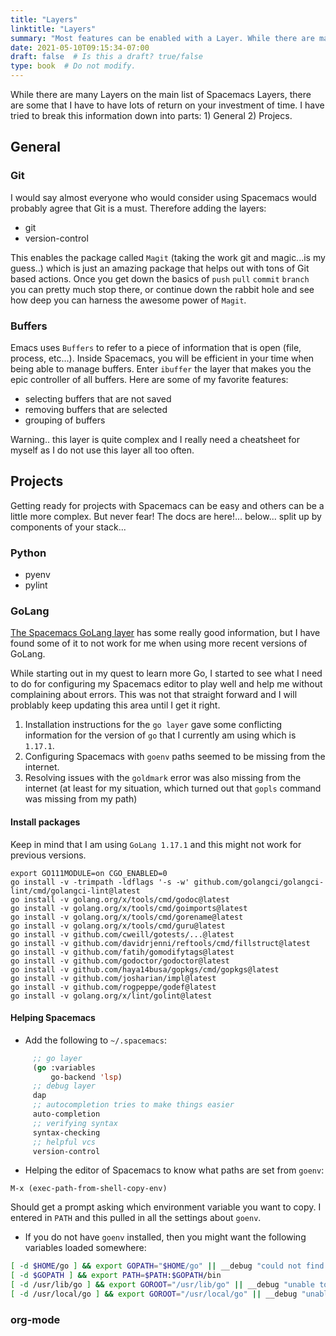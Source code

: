 ```yaml
---
title: "Layers"
linktitle: "Layers"
summary: "Most features can be enabled with a Layer. While there are many, here are some that I think are a helpful based on types of projects."
date: 2021-05-10T09:15:34-07:00
draft: false  # Is this a draft? true/false
type: book  # Do not modify.
---
```


While there are many Layers on the main list of Spacemacs Layers, there are some that I have to have lots of return on your investment of time. I have tried
to break this information down into parts: 1) General 2) Projecs.

## General

### Git

I would say almost everyone who would consider using Spacemacs would probably agree that Git is a must. Therefore
adding the layers:

* git
* version-control

This enables the package called `Magit` (taking the work git and magic...is my guess..) which is just an amazing package that helps out with tons of Git based actions. Once you get down the basics of `push` `pull` `commit` `branch` you can pretty much stop there, or continue down the rabbit hole and see how deep you can harness the awesome power of `Magit`.

### Buffers

Emacs uses `Buffers` to refer to a piece of information that is open (file, process, etc...). Inside Spacemacs, you will be efficient in your time when being able to manage buffers. Enter `ibuffer` the layer that makes you the epic controller of all buffers. Here are some of my favorite features:

* selecting buffers that are not saved
* removing buffers that are selected
* grouping of buffers

Warning.. this layer is quite complex and I really need a cheatsheet for myself as I do not use this layer all too often.

## Projects

Getting ready for projects with Spacemacs can be easy and others can be a little more complex. But never
fear! The docs are here!... below... split up by components of your stack...

### Python

* pyenv
* pylint

### GoLang

[The Spacemacs GoLang layer](https://develop.spacemacs.org/layers/+lang/go/README.html) has some
really good information, but I have found some of it to not work for me when using more recent
versions of GoLang.

While starting out in my quest to learn more Go, I started to see what I need to do for configuring my Spacemacs editor to play well and help me without complaining about errors. This was not that straight forward and I will problably keep updating this area until I get it right.

1. Installation instructions for the `go layer` gave some conflicting information for the version of `go` that I currently am using which is `1.17.1`.
1. Configuring Spacemacs with `goenv` paths seemed to be missing from the internet.
1. Resolving issues with the `goldmark` error was also missing from the internet (at least for my situation, which turned out that `gopls` command was missing from my path)


#### Install packages

Keep in mind that I am using `GoLang 1.17.1` and this might not work for previous versions.

```
export GO111MODULE=on CGO_ENABLED=0
go install -v -trimpath -ldflags '-s -w' github.com/golangci/golangci-lint/cmd/golangci-lint@latest
go install -v golang.org/x/tools/cmd/godoc@latest
go install -v golang.org/x/tools/cmd/goimports@latest
go install -v golang.org/x/tools/cmd/gorename@latest
go install -v golang.org/x/tools/cmd/guru@latest
go install -v github.com/cweill/gotests/...@latest
go install -v github.com/davidrjenni/reftools/cmd/fillstruct@latest
go install -v github.com/fatih/gomodifytags@latest
go install -v github.com/godoctor/godoctor@latest
go install -v github.com/haya14busa/gopkgs/cmd/gopkgs@latest
go install -v github.com/josharian/impl@latest
go install -v github.com/rogpeppe/godef@latest
go install -v golang.org/x/lint/golint@latest
```

#### Helping Spacemacs

* Add the following to `~/.spacemacs`:

```lisp
     ;; go layer
     (go :variables
         go-backend 'lsp)
     ;; debug layer
     dap
     ;; autocompletion tries to make things easier
     auto-completion
     ;; verifying syntax
     syntax-checking
     ;; helpful vcs
     version-control
```

* Helping the editor of Spacemacs to know what paths are set from `goenv`:

```
M-x (exec-path-from-shell-copy-env)
```

Should get a prompt asking which environment variable you want to copy. I entered in `PATH`
and this pulled in all the settings about `goenv`.

* If you do not have `goenv` installed, then you might want the following variables loaded somewhere:

```bash
[ -d $HOME/go ] && export GOPATH="$HOME/go" || __debug "could not find $HOME/go"
[ -d $GOPATH ] && export PATH=$PATH:$GOPATH/bin
[ -d /usr/lib/go ] && export GOROOT="/usr/lib/go" || __debug "unable to find /usr/lib/go"
[ -d /usr/local/go ] && export GOROOT="/usr/local/go" || __debug "unable to find /usr/local/go"
```


### org-mode
